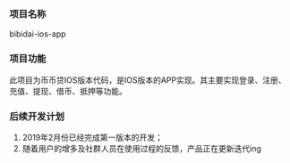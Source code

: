 ### 项目名称

bibidai-ios-app

### 项目功能
此项目为币币贷IOS版本代码，是IOS版本的APP实现。其主要实现登录、注册、充值、提现、借币、抵押等功能。

### 后续开发计划
1. 2019年2月份已经完成第一版本的开发；
2. 随着用户的增多及社群人员在使用过程的反馈，产品正在更新迭代ing